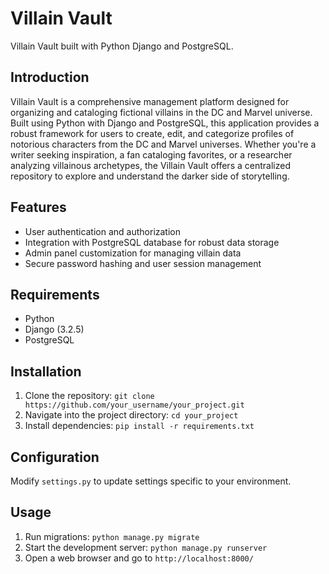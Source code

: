 # Villain Vault

Villain Vault built with Python Django and PostgreSQL.

## Introduction

Villain Vault is a comprehensive management platform designed for organizing and cataloging fictional villains in the DC and Marvel universe. Built using Python with Django and PostgreSQL, this application provides a robust framework for users to create, edit, and categorize profiles of notorious characters from the DC and Marvel universes. Whether you're a writer seeking inspiration, a fan cataloging favorites, or a researcher analyzing villainous archetypes, the Villain Vault offers a centralized repository to explore and understand the darker side of storytelling.

## Features

- User authentication and authorization
- Integration with PostgreSQL database for robust data storage
- Admin panel customization for managing villain data
- Secure password hashing and user session management

## Requirements
- Python 
- Django (3.2.5)
- PostgreSQL

## Installation

1. Clone the repository: `git clone https://github.com/your_username/your_project.git`
2. Navigate into the project directory: `cd your_project`
3. Install dependencies: `pip install -r requirements.txt`

## Configuration
Modify `settings.py` to update settings specific to your environment.

## Usage

1. Run migrations: `python manage.py migrate`
2. Start the development server: `python manage.py runserver`
3. Open a web browser and go to `http://localhost:8000/`



